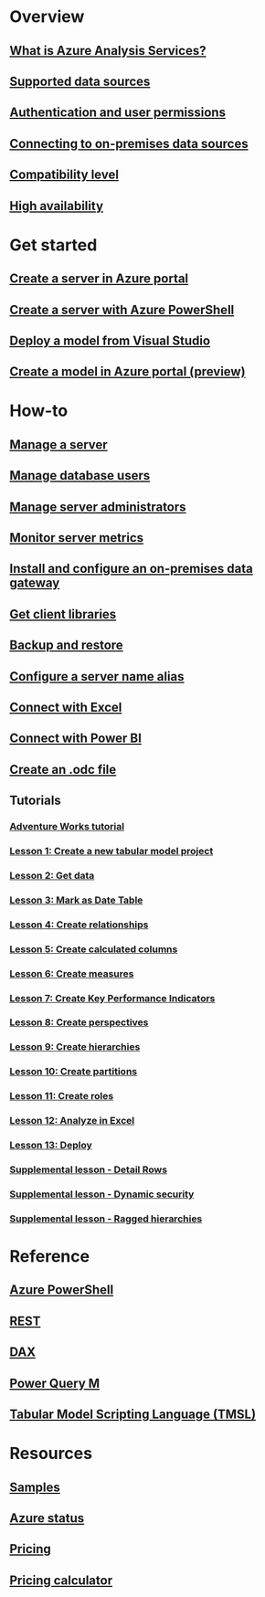 # Overview
## [What is Azure Analysis Services?](analysis-services-overview.md)
## [Supported data sources](analysis-services-datasource.md)
## [Authentication and user permissions](analysis-services-manage-users.md)
## [Connecting to on-premises data sources](analysis-services-gateway.md)
## [Compatibility level](analysis-services-compat-level.md)
## [High availability](analysis-services-bcdr.md)

# Get started
## [Create a server in Azure portal](analysis-services-create-server.md)
## [Create a server with Azure PowerShell](analysis-services-create-powershell.md)
## [Deploy a model from Visual Studio](analysis-services-deploy.md)
## [Create a model in Azure portal (preview)](analysis-services-create-model-portal.md)

# How-to 
## [Manage a server](analysis-services-manage.md)
## [Manage database users](analysis-services-database-users.md)
## [Manage server administrators](analysis-services-server-admins.md)
## [Monitor server metrics](analysis-services-monitor.md)
## [Install and configure an on-premises data gateway](analysis-services-gateway-install.md)
## [Get client libraries](analysis-services-data-providers.md)
## [Backup and restore](analysis-services-backup.md)
<!--Not Available ## [Configure scale-out](analysis-services-scale-out.md)-->
## [Configure a server name alias](analysis-services-server-alias.md)
## [Connect with Excel](analysis-services-connect-excel.md)
## [Connect with Power BI](analysis-services-connect-pbi.md)
## [Create an .odc file](analysis-services-odc.md)
## Tutorials
### [Adventure Works tutorial](tutorials/aas-adventure-works-tutorial.md)
### [Lesson 1: Create a new tabular model project](tutorials/aas-lesson-1-create-a-new-tabular-model-project.md)
### [Lesson 2: Get data](tutorials/aas-lesson-2-get-data.md)
### [Lesson 3: Mark as Date Table](tutorials/aas-lesson-3-mark-as-date-table.md) 
### [Lesson 4: Create relationships](tutorials/aas-lesson-4-create-relationships.md) 
### [Lesson 5: Create calculated columns](tutorials/aas-lesson-5-create-calculated-columns.md)
### [Lesson 6: Create measures](tutorials/aas-lesson-6-create-measures.md)  
### [Lesson 7: Create Key Performance Indicators](tutorials/aas-lesson-7-create-key-performance-indicators.md)  
### [Lesson 8: Create perspectives](tutorials/aas-lesson-8-create-perspectives.md) 
### [Lesson 9: Create hierarchies](tutorials/aas-lesson-9-create-hierarchies.md) 
### [Lesson 10: Create partitions](tutorials/aas-lesson-10-create-partitions.md) 
### [Lesson 11: Create roles](tutorials/aas-lesson-11-create-roles.md)
### [Lesson 12: Analyze in Excel](tutorials/aas-lesson-12-analyze-in-excel.md)
### [Lesson 13: Deploy](tutorials/aas-lesson-13-deploy.md)
### [Supplemental lesson - Detail Rows](tutorials/aas-supplemental-lesson-detail-rows.md)
### [Supplemental lesson - Dynamic security](tutorials/aas-supplemental-lesson-dynamic-security.md)
### [Supplemental lesson - Ragged hierarchies](tutorials/aas-supplemental-lesson-ragged-hierarchies.md)  

# Reference
## [Azure PowerShell](analysis-services-powershell.md)
## [REST](https://docs.microsoft.com/rest/api/analysisservices)
## [DAX](https://msdn.microsoft.com/library/gg413422.aspx)
## [Power Query M](https://msdn.microsoft.com/library/mt211003.aspx)
## [Tabular Model Scripting Language (TMSL)](https://docs.microsoft.com/sql/analysis-services/tabular-model-scripting-language-tmsl-reference)

# Resources
## [Samples](analysis-services-samples.md)
<!-- Not Availabel ## [Analysis Services team blog](https://blogs.msdn.microsoft.com/analysisservices/)-->
<!-- Not Availabel ## [Azure Analysis Services forum](https://social.msdn.microsoft.com/Forums/en-US/home?forum=AzureAnalysisServices)-->
<!-- Not Availabel ## [Azure Roadmap](https://www.azure.cn/roadmap/?category=intelligence-analytics)-->
## [Azure status](https://www.azure.cn/support/service-dashboard/)
<!-- Not Availabel ## [Feedback](https://feedback.azure.com/forums/556165-azure-analysis-services)-->
## [Pricing](https://www.azure.cn/pricing/details/analysis-services/)
## [Pricing calculator](https://www.azure.cn/pricing/calculator/)
<!-- Not Availabel ## [Stackoverflow](http://stackoverflow.com/questions/tagged/azure-analysis-services)-->
<!-- Not Availabel ## [Videos](https://www.azure.cn/video-center/&sort=newest)-->
<!--ms.date: 12/25/2017 -->